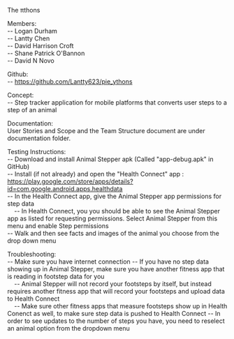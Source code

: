 The πthons

Members:\
-- Logan Durham \
-- Lantty Chen \
-- David Harrison Croft \
-- Shane Patrick O'Bannon \
-- David N Novo 

Github: \
-- https://github.com/Lantty623/pie_ythons

Concept: \
-- Step tracker application for mobile platforms that converts user steps to a step of an animal 

Documentation: \
User Stories and Scope and the Team Structure document are under documentation folder.

Testing Instructions: \
-- Download and install Animal Stepper apk (Called "app-debug.apk" in GitHub)  \
-- Install (if not already) and open the "Health Connect" app : https://play.google.com/store/apps/details?id=com.google.android.apps.healthdata \
-- In the Health Connect app, give the Animal Stepper app permissions for step data \
&nbsp;&nbsp;&nbsp;&nbsp;-- In Health Connect, you you should be able to see the Animal Stepper app as listed for requesting permissions. Select Animal Stepper from this menu and enable Step permissions \
-- Walk and then see facts and images of the animal you choose from the drop down menu 

Troubleshooting: \
-- Make sure you have internet connection 
-- If you have no step data showing up in Animal Stepper, make sure you have another fitness app that is reading in footstep data for you \
&nbsp;&nbsp;&nbsp;&nbsp;-- Animal Stepper will not record your footsteps by itself, but instead requires another fitness app that will record your footsteps and upload data to Health Connect \
&nbsp;&nbsp;&nbsp;&nbsp;-- Make sure other fitness apps that measure footsteps show up in Health Conenct as well, to make sure step data is pushed to Health Connect
-- In order to see updates to the number of steps you have, you need to reselect an animal option from the dropdown menu
